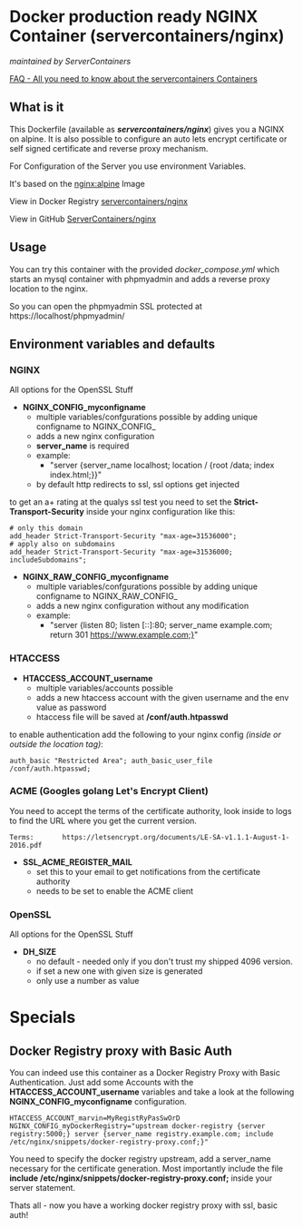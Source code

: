 # Docker production ready NGINX Container (servercontainers/nginx)
_maintained by ServerContainers_

[FAQ - All you need to know about the servercontainers Containers](https://marvin.im/docker-faq-all-you-need-to-know-about-the-marvambass-containers/)

## What is it

This Dockerfile (available as ___servercontainers/nginx___) gives you a NGINX on alpine. It is also possible to configure an auto lets encrypt certificate or self signed certificate and reverse proxy mechanism.

For Configuration of the Server you use environment Variables.

It's based on the [nginx:alpine](https://registry.hub.docker.com/_/nginx:alpine/) Image

View in Docker Registry [servercontainers/nginx](https://registry.hub.docker.com/u/servercontainers/nginx/)

View in GitHub [ServerContainers/nginx](https://github.com/ServerContainers/nginx)

## Usage

You can try this container with the provided _docker\_compose.yml_ which starts an mysql container with phpmyadmin
and adds a reverse proxy location to the nginx.

So you can open the phpmyadmin SSL protected at https://localhost/phpmyadmin/

## Environment variables and defaults

### NGINX

All options for the OpenSSL Stuff

* __NGINX\_CONFIG\_myconfigname__
    * multiple variables/confgurations possible by adding unique configname to NGINX_CONFIG_
    * adds a new nginx configuration
    * __server\_name__ is required
    * example:
        * "server {server_name localhost; location / {root /data; index index.html;}}"
    * by default http redirects to ssl, ssl options get injected

to get an a+ rating at the qualys ssl test you need to set the __Strict-Transport-Security__
inside your nginx configuration like this:

    # only this domain
    add_header Strict-Transport-Security "max-age=31536000";
    # apply also on subdomains
    add_header Strict-Transport-Security "max-age=31536000; includeSubdomains";

* __NGINX\_RAW\_CONFIG\_myconfigname__
    * multiple variables/confgurations possible by adding unique configname to NGINX_RAW_CONFIG_
    * adds a new nginx configuration without any modification
    * example:
        * "server {listen 80; listen [::]:80; server_name example.com; return 301 https://www.example.com;}"

### HTACCESS

* __HTACCESS\_ACCOUNT\_username__
    * multiple variables/accounts possible
    * adds a new htaccess account with the given username and the env value as password
    * htaccess file will be saved at __/conf/auth.htpasswd__

to enable authentication add the following to your nginx config _(inside or outside the location tag)_:

    auth_basic "Restricted Area"; auth_basic_user_file /conf/auth.htpasswd;


### ACME (Googles golang Let's Encrypt Client)

You need to accept the terms of the certificate authority, look inside to logs to find the URL where you get the current version.

    Terms:		 https://letsencrypt.org/documents/LE-SA-v1.1.1-August-1-2016.pdf

* __SSL\_ACME\_REGISTER\_MAIL__
    * set this to your email to get notifications from the certificate authority
    * needs to be set to enable the ACME client

### OpenSSL

All options for the OpenSSL Stuff

* __DH\_SIZE__
    * no default - needed only if you don't trust my shipped 4096 version.
    * if set a new one with given size is generated
    * only use a number as value

# Specials

## Docker Registry proxy with Basic Auth

You can indeed use this container as a Docker Registry Proxy with Basic Authentication.
Just add some Accounts with the __HTACCESS\_ACCOUNT\_username__ variables and take a look at the following __NGINX\_CONFIG\_myconfigname__ configuration.

    HTACCESS_ACCOUNT_marvin=MyRegistRyPasSwOrD
    NGINX_CONFIG_myDockerRegistry="upstream docker-registry {server registry:5000;} server {server_name registry.example.com; include /etc/nginx/snippets/docker-registry-proxy.conf;}"

You need to specify the docker registry upstream, add a server_name necessary for the certificate generation.
Most importantly include the file __include /etc/nginx/snippets/docker-registry-proxy.conf;__ inside your server statement.

Thats all - now you have a working docker registry proxy with ssl, basic auth!
